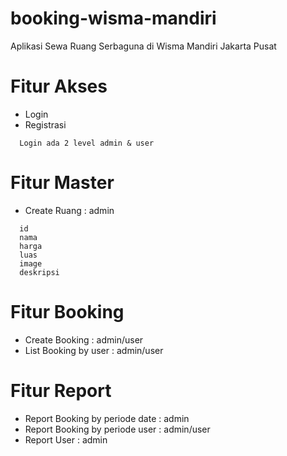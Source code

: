 # booking-wisma-mandiri
Aplikasi Sewa Ruang Serbaguna di Wisma Mandiri Jakarta Pusat

# Fitur Akses
* Login
* Registrasi
```
  Login ada 2 level admin & user
```
# Fitur Master
* Create Ruang : admin
```
  id
  nama
  harga
  luas
  image
  deskripsi
```

# Fitur Booking
* Create Booking : admin/user
* List Booking by user : admin/user

# Fitur Report
* Report Booking by periode date : admin
* Report Booking by periode user : admin/user
* Report User : admin
